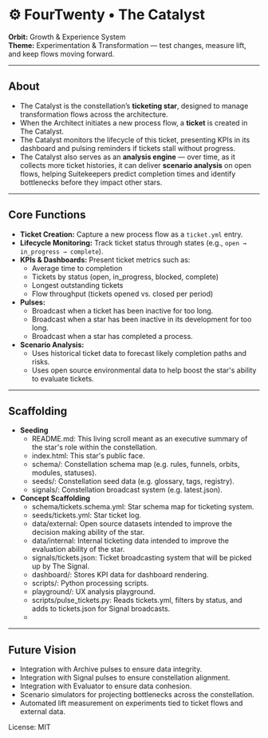 # ⚙️ FourTwenty • The Catalyst

**Orbit:** Growth & Experience System  
**Theme:** Experimentation & Transformation — test changes, measure lift, and keep flows moving forward.  

---

## About

- The Catalyst is the constellation’s **ticketing star**, designed to manage transformation flows across the architecture.  
- When the Architect initiates a new process flow, a **ticket** is created in The Catalyst.  
- The Catalyst monitors the lifecycle of this ticket, presenting KPIs in its dashboard and pulsing reminders if tickets stall without progress.  
- The Catalyst also serves as an **analysis engine** — over time, as it collects more ticket histories, it can deliver **scenario analysis** on open flows, helping Suitekeepers predict completion times and identify bottlenecks before they impact other stars.  

---

## Core Functions

- **Ticket Creation:** Capture a new process flow as a `ticket.yml` entry.  
- **Lifecycle Monitoring:** Track ticket status through states (e.g., `open → in_progress → complete`).  
- **KPIs & Dashboards:** Present ticket metrics such as:  
  - Average time to completion  
  - Tickets by status (open, in_progress, blocked, complete)  
  - Longest outstanding tickets  
  - Flow throughput (tickets opened vs. closed per period)  
- **Pulses:**
  - Broadcast when a ticket has been inactive for too long.
  - Broadcast when a star has been inactive in its development for too long.
  - Broadcast when a star has completed a process.  
- **Scenario Analysis:**
  - Uses historical ticket data to forecast likely completion paths and risks.
  - Uses open source environmental data to help boost the star's ability to evaluate tickets.   

---

## Scaffolding

- **Seeding**
  - README.md: This living scroll meant as an executive summary of the star's role within the constellation.
  - index.html: This star's public face.
  - schema/: Constellation schema map (e.g. rules, funnels, orbits, modules, statuses).
  - seeds/: Constellation seed data (e.g. glossary, tags, registry).
  - signals/: Constellation broadcast system (e.g. latest.json).
- **Concept Scaffolding**
  - schema/tickets.schema.yml: Star schema map for ticketing system.
  - seeds/tickets.yml: Star ticket log.
  - data/external: Open source datasets intended to improve the decision making ability of the star.
  - data/internal: Internal ticketing data intended to improve the evaluation ability of the star.
  - signals/tickets.json: Ticket broadcasting system that will be picked up by The Signal.
  - dashboard/: Stores KPI data for dashboard rendering.
  - scripts/: Python processing scripts.
  - playground/: UX analysis playground.
  - scripts/pulse_tickets.py: Reads tickets.yml, filters by status, and adds to tickets.json for Signal broadcasts.
  - 

---

## Future Vision

- Integration with Archive pulses to ensure data integrity.
- Integration with Signal pulses to ensure constellation alignment.
- Integration with Evaluator to ensure data conhesion.
- Scenario simulators for projecting bottlenecks across the constellation.
- Automated lift measurement on experiments tied to ticket flows and external data.

License: MIT
